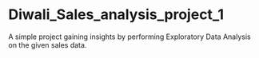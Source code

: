 # Diwali_Sales_analysis_project_1
A simple project gaining insights by performing Exploratory Data Analysis on the given sales data.
